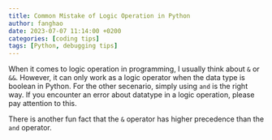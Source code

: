 ```yaml
---
title: Common Mistake of Logic Operation in Python
author: fanghao
date: 2023-07-07 11:14:00 +0200
categories: [coding tips]
tags: [Python, debugging tips]
---
```


When it comes to logic operation in programming, I usually think about `&` or `&&`. However, it can only work as a logic operator when the data type is boolean in Python. For the other secenario, simply using `and` is the right way. If you encounter an error about datatype in a logic operation, please pay attention to this.

There is another fun fact that the `&` operator has higher precedence than the `and` operator. 